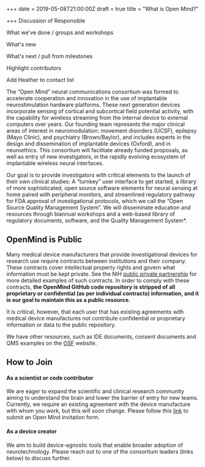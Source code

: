 +++
date = 2019-05-08T21:00:00Z
draft = true
title = "What is Open Mind?"

+++
Discussion of Responsible

What we've done / groups and workshops

What's new

What's next / pull from milestones

Highlight contributors

Add Heather to contact list

The “Open Mind” neural communications consortium was formed to accelerate cooperation and innovation in the use of implantable neurostimulation hardware platforms. These next generation devices incorporate sensing of cortical and subcortical field potential activity, with the capability for wireless streaming from the internal device to external computers over years. Our founding team represents the major clinical areas of interest in neuromodulation: movement disorders (UCSF), epilepsy (Mayo Clinic), and psychiatry (Brown/Baylor), and includes experts in the design and dissemination of implantable devices (Oxford), and in neuroethics. This consortium will facilitate already funded proposals, as well as entry of new investigators, in the rapidly evolving ecosystem of implantable wireless neural interfaces.

Our goal is to provide investigators with critical elements to the launch of their own clinical studies: A “turnkey” user interface to get started, a library of more sophisticated, open source software elements for neural sensing at home paired with peripheral monitors, and streamlined regulatory pathway for FDA approval of investigational protocols, which we call the “Open Source Quality Management System”. We will disseminate education and resources through biannual workshops and a web-based library of regulatory documents, software, and the Quality Management System*.

## OpenMind is Public

Many medical device manufacturers that provide investigational devices for research use require contracts between institutions and their company. These contracts cover intellectual property rights and govern what information must be kept private. See the NIH [public private partnership]() for more detailed examples of such contracts. In order to comply with these contracts, **the OpenMind GitHub code repository is stripped of all proprietary or confidential (as per individual contracts) information, and it is our goal to maintain this as a public resource.**

It is critical, however, that each user that has existing agreements with medical device manufactures not contribute confidential or proprietary information or data to the public repository.

We have other resources, such as IDE documents, consent documents and QMS examples on the [OSF](https://osf.io/ya5jf/) website.

## How to Join

#### As a scientist or code contributor

We are eager to expand the scientific and clinical research community aiming to understand the brain and lower the barrier of entry for new teams. Currently, we require an existing agreement with the device manufacture with whom you work, but this will soon change. Please follow this [link](https://forms.gle/S3vQwvLV8vFWbQU48) to submit an Open Mind invitation form.

#### As a device creator

We aim to build device-agnostic tools that enable broader adoption of neurotechnology. Please reach out to one of the consortium leaders (links below) to discuss further.